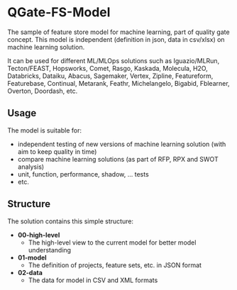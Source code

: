 # QGate-FS-Model
The sample of feature store model for machine learning, part of quality gate concept. 
This model is independent (definition in json, data in csv/xlsx) on machine learning solution.

It can be used for different ML/MLOps solutions such as Iguazio/MLRun,
Tecton/FEAST, Hopsworks, Comet, Rasgo, Kaskada, Molecula, H2O, Databricks, 
Dataiku, Abacus, Sagemaker, Vertex, Zipline, Featureform, Featurebase, 
Continual, Metarank, Feathr, Michelangelo, Bigabid, Fblearner, Overton,
Doordash, etc.

## Usage
The model is suitable for:
 - independent testing of new versions of machine learning solution (with aim to keep quality in time)
 - compare machine learning solutions (as part of RFP, RPX and SWOT analysis)
 - unit, function, performance, shadow, ... tests
 - etc.

## Structure
The solution contains this simple structure:
 - **00-high-level**
   - The high-level view to the current model for better model understanding
 - **01-model**
   - The definition of projects, feature sets, etc. in JSON format
 - **02-data**
   - The data for model in CSV and XML formats
